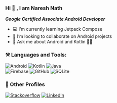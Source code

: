 

### Hi 👋 , I am Naresh Nath
***Google Certified Associate Android Developer***  


- 💻  I’m currently learning Jetpack Compose
- 👯  I’m looking to collaborate on Android projects
- 💬  Ask me about Android and Kotlin 💚💜

### **⚒️ Languages and Tools:**  

![Android](https://img.shields.io/badge/Android-3DDC84?style=for-the-badge&logo=android&logoColor=white)
![Kotlin](https://img.shields.io/badge/kotlin-%230095D5.svg?style=for-the-badge&logo=kotlin&logoColor=white)
![Java](https://img.shields.io/badge/java-%23ED8B00.svg?style=for-the-badge&logo=java&logoColor=white)  
![Firebase](https://img.shields.io/badge/firebase-%23039BE5.svg?style=for-the-badge&logo=firebase)
![GitHub](https://img.shields.io/badge/github-%23121011.svg?style=for-the-badge&logo=github&logoColor=white)
![SQLite](https://img.shields.io/badge/sqlite-%2307405e.svg?style=for-the-badge&logo=sqlite&logoColor=white)



### 🤝 Other Profiles 
<a href="https://stackoverflow.com/users/9854554/naresh-nk" target="_blank"><img src="https://img.shields.io/badge/Stackoverflow-Naresh%20Nath-ef8236?style=for-the-badge&logo=Stackoverflow" alt="Stackoverflow"></a> <a href="https://in.linkedin.com/in/nareshnathnnk" target="_blank"><img src="https://img.shields.io/badge/LinkedIn-Naresh%20Nath-0e76a8?style=for-the-badge&logo=linkedin" alt="LinkedIn"></a>   
